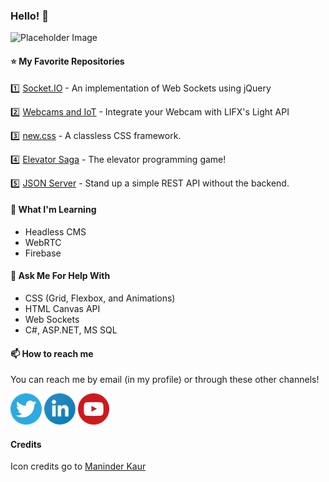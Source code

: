 ### Hello! 👋

![Placeholder Image](https://via.placeholder.com/600x150)


#### ⭐️ My Favorite Repositories

1️⃣ [Socket.IO](https://github.com/jtucholski/socket-io-jquery) - An implementation of Web Sockets using jQuery

2️⃣ [Webcams and IoT](https://github.com/jtucholski/webcams-and-iot) - Integrate your Webcam with LIFX's Light API 

3️⃣ [new.css](https://github.com/xz/new.css) - A classless CSS framework.

4️⃣ [Elevator Saga](https://github.com/magwo/elevatorsaga) - The elevator programming game!

5️⃣ [JSON Server](https://github.com/typicode/json-server) - Stand up a simple REST API without the backend.

#### 🌱 What I'm Learning

* Headless CMS
* WebRTC
* Firebase

#### 💬 Ask Me For Help With

* CSS (Grid, Flexbox, and Animations)
* HTML Canvas API
* Web Sockets
* C#, ASP.NET, MS SQL

#### 📫 How to reach me

You can reach me by email (in my profile) or through these other channels!

[![Twitter](images/twitter.png)](https://www.twitter.com/jtucholski)
[![LinkedIn](images/linkedin.png)](https://www.linkedin.com/in/joshtucholski/)
[![YouTube](images/youtube.png)](https://www.youtube.com/watch?v=dQw4w9WgXcQ)


#### Credits

Icon credits go to [Maninder Kaur](https://iconscout.com/contributors/maninderkaur)




<!--
**jtucholski/jtucholski** is a ✨ _special_ ✨ repository because its `README.md` (this file) appears on your GitHub profile.

Here are some ideas to get you started:

- 🔭 I’m currently working on ...
- 🌱 I’m currently learning ...
- 👯 I’m looking to collaborate on ...
- 🤔 I’m looking for help with ...
- 💬 Ask me about ...
- 📫 How to reach me: ...
- 😄 Pronouns: ...
- ⚡ Fun fact: ...
-->
